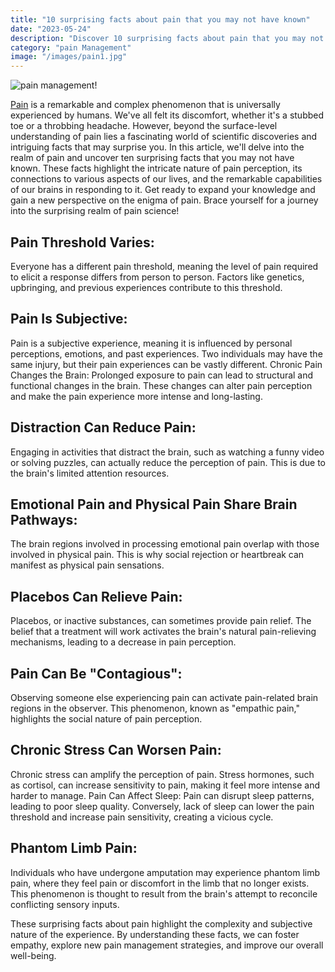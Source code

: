 ```yaml
---
title: "10 surprising facts about pain that you may not have known"
date: "2023-05-24"
description: "Discover 10 surprising facts about pain that you may not have known"
category: "pain Management"
image: "/images/pain1.jpg"
---
```


![pain management!](/images/pain1.jpg)

[Pain](/pain-treatment-in-las-vegas) is a remarkable and complex phenomenon that is universally experienced by humans. We've all felt its discomfort, whether it's a stubbed toe or a throbbing headache. However, beyond the surface-level understanding of pain lies a fascinating world of scientific discoveries and intriguing facts that may surprise you. In this article, we'll delve into the realm of pain and uncover ten surprising facts that you may not have known. These facts highlight the intricate nature of pain perception, its connections to various aspects of our lives, and the remarkable capabilities of our brains in responding to it. Get ready to expand your knowledge and gain a new perspective on the enigma of pain. Brace yourself for a journey into the surprising realm of pain science!

## Pain Threshold Varies:

Everyone has a different pain threshold, meaning the level of pain required to elicit a response differs from person to person. Factors like genetics, upbringing, and previous experiences contribute to this threshold.

## Pain Is Subjective:

Pain is a subjective experience, meaning it is influenced by personal perceptions, emotions, and past experiences. Two individuals may have the same injury, but their pain experiences can be vastly different.
Chronic Pain Changes the Brain: Prolonged exposure to pain can lead to structural and functional changes in the brain. These changes can alter pain perception and make the pain experience more intense and long-lasting.

## Distraction Can Reduce Pain:

Engaging in activities that distract the brain, such as watching a funny video or solving puzzles, can actually reduce the perception of pain. This is due to the brain's limited attention resources.

## Emotional Pain and Physical Pain Share Brain Pathways:

The brain regions involved in processing emotional pain overlap with those involved in physical pain. This is why social rejection or heartbreak can manifest as physical pain sensations.

## Placebos Can Relieve Pain:

Placebos, or inactive substances, can sometimes provide pain relief. The belief that a treatment will work activates the brain's natural pain-relieving mechanisms, leading to a decrease in pain perception.

## Pain Can Be "Contagious":

Observing someone else experiencing pain can activate pain-related brain regions in the observer. This phenomenon, known as "empathic pain," highlights the social nature of pain perception.

## Chronic Stress Can Worsen Pain:

Chronic stress can amplify the perception of pain. Stress hormones, such as cortisol, can increase sensitivity to pain, making it feel more intense and harder to manage.
Pain Can Affect Sleep: Pain can disrupt sleep patterns, leading to poor sleep quality. Conversely, lack of sleep can lower the pain threshold and increase pain sensitivity, creating a vicious cycle.

## Phantom Limb Pain:

Individuals who have undergone amputation may experience phantom limb pain, where they feel pain or discomfort in the limb that no longer exists. This phenomenon is thought to result from the brain's attempt to reconcile conflicting sensory inputs.

These surprising facts about pain highlight the complexity and subjective nature of the experience. By understanding these facts, we can foster empathy, explore new pain management strategies, and improve our overall well-being.
